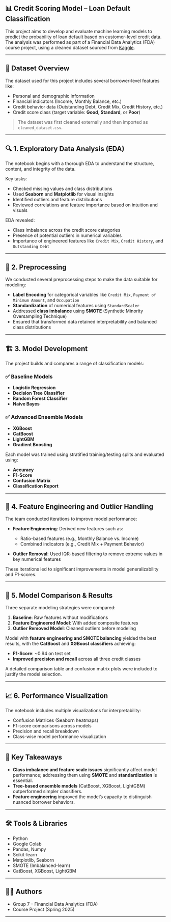 ## 📊 Credit Scoring Model – Loan Default Classification

This project aims to develop and evaluate machine learning models to predict the probability of loan default based on customer-level credit data. The analysis was performed as part of a Financial Data Analytics (FDA) course project, using a cleaned dataset sourced from [Kaggle](https://www.kaggle.com/datasets/parisrohan/credit-score-classification/data).

---

## 📁 Dataset Overview

The dataset used for this project includes several borrower-level features like:

* Personal and demographic information
* Financial indicators (Income, Monthly Balance, etc.)
* Credit behavior data (Outstanding Debt, Credit Mix, Credit History, etc.)
* Credit score class (target variable: **Good**, **Standard**, or **Poor**)

> The dataset was first cleaned externally and then imported as `cleaned_dataset.csv`.

---

## 🔍 1. Exploratory Data Analysis (EDA)

The notebook begins with a thorough EDA to understand the structure, content, and integrity of the data.

Key tasks:

* Checked missing values and class distributions
* Used **Seaborn** and **Matplotlib** for visual insights
* Identified outliers and feature distributions
* Reviewed correlations and feature importance based on intuition and visuals

EDA revealed:

* Class imbalance across the credit score categories
* Presence of potential outliers in numerical variables
* Importance of engineered features like `Credit Mix`, `Credit History`, and `Outstanding Debt`

---

## 🧪 2. Preprocessing

We conducted several preprocessing steps to make the data suitable for modeling:

* **Label Encoding** for categorical variables like `Credit Mix`, `Payment of Minimum Amount`, and `Occupation`
* **Standardization** of numerical features using `StandardScaler`
* Addressed **class imbalance** using **SMOTE** (Synthetic Minority Oversampling Technique)
* Ensured that transformed data retained interpretability and balanced class distributions

---

## 🏗️ 3. Model Development

The project builds and compares a range of classification models:

### ✅ Baseline Models

* **Logistic Regression**
* **Decision Tree Classifier**
* **Random Forest Classifier**
* **Naive Bayes**

### ✅ Advanced Ensemble Models

* **XGBoost**
* **CatBoost**
* **LightGBM**
* **Gradient Boosting**

Each model was trained using stratified training/testing splits and evaluated using:

* **Accuracy**
* **F1-Score**
* **Confusion Matrix**
* **Classification Report**

---

## 🧠 4. Feature Engineering and Outlier Handling

The team conducted iterations to improve model performance:

* **Feature Engineering**: Derived new features such as:

  * Ratio-based features (e.g., Monthly Balance vs. Income)
  * Combined indicators (e.g., Credit Mix + Payment Behavior)
* **Outlier Removal**: Used IQR-based filtering to remove extreme values in key numerical features

These iterations led to significant improvements in model generalizability and F1-scores.

---

## 🔁 5. Model Comparison & Results

Three separate modeling strategies were compared:

1. **Baseline**: Raw features without modifications
2. **Feature Engineered Model**: With added composite features
3. **Outlier Removed Model**: Cleaned outliers before modeling

Model with **feature engineering and SMOTE balancing** yielded the best results, with the **CatBoost** and **XGBoost classifiers** achieving:

* **F1-Score**: \~0.94 on test set
* **Improved precision and recall** across all three credit classes

A detailed comparison table and confusion matrix plots were included to justify the model selection.

---

## 📈 6. Performance Visualization

The notebook includes multiple visualizations for interpretability:

* Confusion Matrices (Seaborn heatmaps)
* F1-score comparisons across models
* Precision and recall breakdown
* Class-wise model performance visualization

---

## 📌 Key Takeaways

* **Class imbalance and feature scale issues** significantly affect model performance; addressing them using **SMOTE** and **standardization** is essential.
* **Tree-based ensemble models** (CatBoost, XGBoost, LightGBM) outperformed simpler classifiers.
* **Feature engineering** improved the model’s capacity to distinguish nuanced borrower behaviors.

---

## 🛠️ Tools & Libraries

* Python
* Google Colab
* Pandas, Numpy
* Scikit-learn
* Matplotlib, Seaborn
* SMOTE (Imbalanced-learn)
* CatBoost, XGBoost, LightGBM

---

## 🧑‍💻 Authors

* Group 7 – Financial Data Analytics (FDA)
* Course Project (Spring 2025)

---

